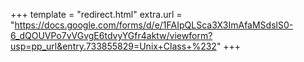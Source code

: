 +++
template = "redirect.html"
extra.url = "https://docs.google.com/forms/d/e/1FAIpQLSca3X3ImAfaMSdslS0-6_dQOUVPo7vVGvgE6tdvyYGfr4aktw/viewform?usp=pp_url&entry.733855829=Unix+Class+%232"
+++
